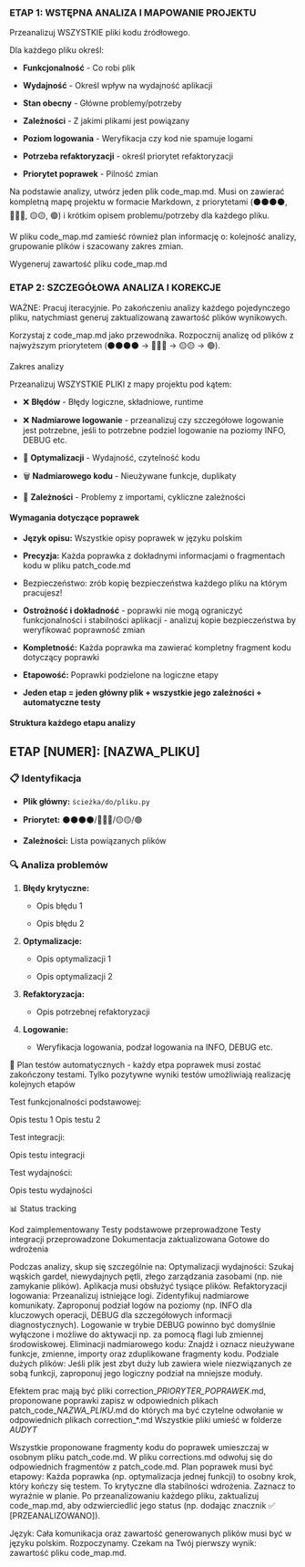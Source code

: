 ### **ETAP 1: WSTĘPNA ANALIZA I MAPOWANIE PROJEKTU**

Przeanalizuj WSZYSTKIE pliki kodu źródłowego.

Dla każdego pliku określ:

* **Funkcjonalność** - Co robi plik

* **Wydajność** - Określ wpływ na wydajność aplikacji

* **Stan obecny** - Główne problemy/potrzeby

* **Zależności** - Z jakimi plikami jest powiązany

* **Poziom logowania** - Weryfikacja czy kod nie spamuje logami

* **Potrzeba refaktoryzacji** - określ priorytet refaktoryzacji

* **Priorytet poprawek** - Pilność zmian

Na podstawie analizy, utwórz jeden plik code\_map.md. Musi on zawierać kompletną mapę projektu w formacie Markdown, z priorytetami (⚫⚫⚫⚫, 🔴🔴🔴, 🟡🟡, 🟢) i krótkim opisem problemu/potrzeby dla każdego pliku.

W pliku code\_map.md zamieść również plan informację o: kolejność analizy, grupowanie plików i szacowany zakres zmian.

Wygeneruj zawartość pliku code\_map.md

### ETAP 2: SZCZEGÓŁOWA ANALIZA I KOREKCJE

WAŻNE: Pracuj iteracyjnie. Po zakończeniu analizy każdego pojedynczego pliku, natychmiast generuj zaktualizowaną zawartość plików wynikowych.

Korzystaj z code\_map.md jako przewodnika. Rozpocznij analizę od plików z najwyższym priorytetem (⚫⚫⚫⚫ → 🔴🔴🔴 → 🟡🟡 → 🟢).

Zakres analizy

Przeanalizuj WSZYSTKIE PLIKI z mapy projektu pod kątem:

* ❌ **Błędów** - Błędy logiczne, składniowe, runtime

* ❌ **Nadmiarowe logowanie** - przeanalizuj czy szczegółowe logowanie jest potrzebne, jeśli to potrzebne podziel logowanie na poziomy INFO, DEBUG etc.

* 🔧 **Optymalizacji** - Wydajność, czytelność kodu

* 🗑️ **Nadmiarowego kodu** - Nieużywane funkcje, duplikaty

* 🔗 **Zależności** - Problemy z importami, cykliczne zależności



#### Wymagania dotyczące poprawek

* **Język opisu:** Wszystkie opisy poprawek w języku polskim

* **Precyzja:** Każda poprawka z dokładnymi informacjami o fragmentach kodu w pliku patch\_code.md

* Bezpieczeństwo: zrób kopię bezpieczeństwa każdego pliku na którym pracujesz!

* **Ostrożność i dokładność** - poprawki nie mogą ograniczyć funkcjonalności i stabilności aplikacji - analizuj kopie bezpieczeństwa by weryfikować poprawność zmian

* **Kompletność:** Każda poprawka ma zawierać kompletny fragment kodu dotyczący poprawki

* **Etapowość:** Poprawki podzielone na logiczne etapy

* **Jeden etap = jeden główny plik + wszystkie jego zależności + automatyczne testy**





#### Struktura każdego etapu analizy

## ETAP \[NUMER]: \[NAZWA\_PLIKU]

### 📋 Identyfikacja

* **Plik główny:** `ścieżka/do/pliku.py`

* **Priorytet:** ⚫⚫⚫⚫/🔴🔴🔴/🟡🟡/🟢

* **Zależności:** Lista powiązanych plików

### 🔍 Analiza problemów

1. **Błędy krytyczne:**

   * Opis błędu 1

   * Opis błędu 2

2. **Optymalizacje:**

   * Opis optymalizacji 1

   * Opis optymalizacji 2

3. **Refaktoryzacja:**

   * Opis potrzebnej refaktoryzacji

4. **Logowanie:**

   * Weryfikacja logowania, podzał logowania na INFO, DEBUG etc.

🧪 Plan testów automatycznych - każdy etpa poprawek musi zostać zakończony testami. Tylko pozytywne wyniki testów umożliwiają realizację kolejnych etapów

Test funkcjonalności podstawowej:

Opis testu 1
Opis testu 2

Test integracji:

Opis testu integracji

Test wydajności:

Opis testu wydajności

📊 Status tracking

Kod zaimplementowany
Testy podstawowe przeprowadzone
Testy integracji przeprowadzone
Dokumentacja zaktualizowana
Gotowe do wdrożenia



Podczas analizy, skup się szczególnie na:
Optymalizacji wydajności: Szukaj wąskich gardeł, niewydajnych pętli, złego zarządzania zasobami (np. nie zamykanie plików). Aplikacja musi obsłużyć tysiące plików.
Refaktoryzacji logowania: Przeanalizuj istniejące logi. Zidentyfikuj nadmiarowe komunikaty. Zaproponuj podział logów na poziomy (np. INFO dla kluczowych operacji, DEBUG dla szczegółowych informacji diagnostycznych). Logowanie w trybie DEBUG powinno być domyślnie wyłączone i możliwe do aktywacji np. za pomocą flagi lub zmiennej środowiskowej.
Eliminacji nadmiarowego kodu: Znajdź i oznacz nieużywane funkcje, zmienne, importy oraz zduplikowane fragmenty kodu.
Podziale dużych plików: Jeśli plik jest zbyt duży lub zawiera wiele niezwiązanych ze sobą funkcji, zaproponuj jego logiczny podział na mniejsze moduły.

Efektem prac mają być pliki correction\_*PRIORYTER\_POPRAWEK*.md, proponowane poprawki zapisz w odpowiednich plikach patch\_code\_*NAZWA\_PLIKU*.md do których ma być czytelne odwołanie w odpowiednich plikach correction\_\*.md Wszystkie pliki umieść w folderze *AUDYT*



Wszystkie proponowane fragmenty kodu do poprawek umieszczaj w osobnym pliku patch\_code.md. W pliku corrections.md odwołuj się do odpowiednich fragmentów z patch\_code.md.
Plan poprawek musi być etapowy: Każda poprawka (np. optymalizacja jednej funkcji) to osobny krok, który kończy się testem. To krytyczne dla stabilności wdrożenia. Zaznacz to wyraźnie w planie.
Po przeanalizowaniu każdego pliku, zaktualizuj code\_map.md, aby odzwierciedlić jego status (np. dodając znacznik ✅ \[PRZEANALIZOWANO]).



Język: Cała komunikacja oraz zawartość generowanych plików musi być w języku polskim.
Rozpoczynamy. Czekam na Twój pierwszy wynik: zawartość pliku code\_map.md.

